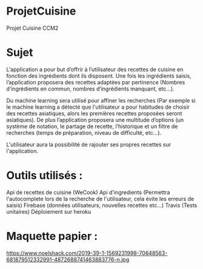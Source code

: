# ProjetCuisine
Projet Cuisine CCM2

# Sujet

L'application a pour but d’offrir à l’utilisateur des recettes de cuisine en fonction des ingrédients dont ils disposent. Une fois les ingrédients saisis, l’application proposera des recettes adaptées par pertinence (Nombres d’ingrédients en commun, nombres d’ingrédients manquant, etc…). 

Du machine learning sera utilisé pour affiner les recherches (Par exemple si le machine learning a détecté que l'utilisateur a pour habitudes de choisir des recettes asiatiques, alors les premières recettes proposées seront asiatiques). De plus l’application proposera une multitude d’options (un système de notation, le partage de recette, l’historique et un filtre de recherches (temps de préparation, niveau de difficulté, etc…).

L'utilisateur aura la possibilité de rajouter ses propres recettes sur l'application.

# Outils utilisés :

Api de recettes de cuisine (WeCook)
Api d'ingredients (Permettra l'autocomplete lors de la recherche de l'utilisateur, cela évite les erreurs de saisis)
Firebase (données utilisateurs, nouvelles recettes etc...)
Travis (Tests unitaires)
Déploiement sur heroku

# Maquette papier :

https://www.noelshack.com/2019-39-1-1569231998-70648563-681879512332991-4872688741463883776-n.jpg
